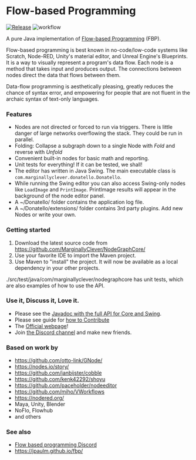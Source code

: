 # Flow-based Programming

[![Release](https://jitpack.io/v/MarginallyClever/NodeGraphCore.svg)](https://jitpack.io/#MarginallyClever/NodeGraphCore)
![workflow](https://github.com/MarginallyClever/NodeGraphCore/actions/workflows/main.yml/badge.svg)

A pure Java implementation of [Flow-based Programming](https://en.wikipedia.org/wiki/Dataflow_programming) (FBP).

Flow-based programming is best known in no-code/low-code systems like Scratch, Node-RED, Unity's material editor, and Unreal
Engine's Blueprints.  It is a way to visually represent a program's data flow.  Each node is a
method that takes input and produces output.  The connections between nodes direct the data that
flows between them.

Data-flow programming is aesthetically pleasing, greatly reduces the chance of syntax error, and empowering for people
that are not fluent in the archaic syntax of text-only languages.

### Features

- Nodes are not directed or forced to run via triggers.  There is little danger of large networks overflowing the stack.  They could be run in parallel.
- Folding: Collapse a subgraph down to a single Node with *Fold* and reverse with *Unfold*
- Convenient built-in nodes for basic math and reporting.
- Unit tests for everything!  If it can be tested, we shall!
- The editor has written in Java Swing.  The main executable class is `com.marginallyclever.donatello.Donatello`.
- While running the Swing editor you can also access Swing-only nodes like `LoadImage` and `PrintImage`.  PrintImage results will appear in the background of the node editor panel.
- A ~/Donatello/ folder contains the application log file.
- A ~/Donatello/extensions/ folder contains 3rd party plugins.  Add new Nodes or write your own.

### Getting started

1. Download the latest source code from https://github.com/MarginallyClever/NodeGraphCore/
2. Use your favorite IDE to import the Maven project.
3. Use Maven to "install" the project.  It will now be available as a local dependency in your other projects.

./src/test/java/com/marginallyclever/nodegraphcore has unit tests, which are also examples of how to use the API.

### Use it, Discuss it, Love it.

- Please see the [Javadoc with the full API for Core and Swing](https://marginallyclever.github.io/NodeGraphCore/javadoc).
- Please see guide for [how to Contribute](https://github.com/MarginallyClever/NodeGraphCore/blob/main/CONTRIBUTING.md)
- The [Official webpage](https://marginallyclever.github.io/NodeGraphCore/)!
- Join [the Discord channel](https://discord.gg/Q5TZFmB) and make new friends.

### Based on work by

- https://github.com/otto-link/GNode/
- https://nodes.io/story/
- https://github.com/janbijster/cobble
- https://github.com/kenk42292/shoyu
- https://github.com/paceholder/nodeeditor
- https://github.com/miho/VWorkflows
- https://nodered.org/
- Maya, Unity, Blender
- NoFlo, Flowhub
- and others

### See also

- [Flow based programming Discord](https://discord.com/invite/YBQj6UsD5H)
- https://jpaulm.github.io/fbp/